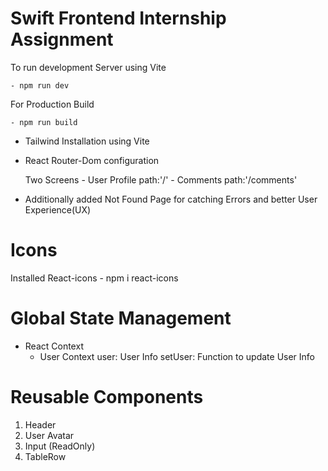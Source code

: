 # Swift Frontend Internship Assignment

To run development Server using Vite

    - npm run dev

For Production Build

    - npm run build

- Tailwind Installation using Vite

- React Router-Dom configuration

    Two Screens
        - User Profile path:'/'
        - Comments path:'/comments'

- Additionally added Not Found Page for catching Errors and better User Experience(UX)

# Icons

Installed React-icons
    - npm i react-icons

# Global State Management
- React Context
    - User Context
        user: User Info
        setUser: Function to update User Info
    

# Reusable Components

1) Header
2) User Avatar
3) Input (ReadOnly)
4) TableRow